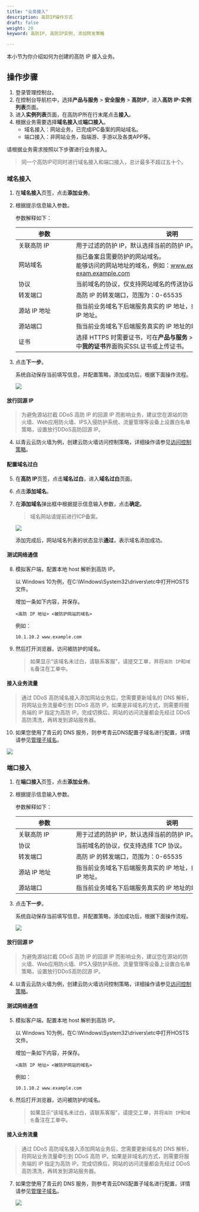 ```yaml
---
title: "业务接入"
description: 高防IP操作方式
draft: false
weight: 20
keyword: 高防IP, 高防IP实例, 添加转发策略

---
```


本小节为你介绍如何为创建的高防 IP 接入业务。

## 操作步骤

1. 登录管理控制台。
2. 在控制台导航栏中，选择**产品与服务** > **安全服务** > **高防IP**，进入**高防 IP-实例列表**页面。
3. 进入**实例列表**页面，在高防IP所在行末尾点击**接入**。
4. 根据业务需要选择**域名接入**或**端口接入**。
   - 域名接入：网站业务，已完成IPC备案的网站域名。
   - 端口接入：非网站业务，指端游、手游以及各类APP等。

请根据业务需求按照以下步骤进行业务接入。

> 同一个高防IP可同时进行域名接入和端口接入，总计最多不超过五十个。

### 域名接入

1. 在**域名接入**页签，点击**添加业务**。

2. 根据提示信息输入参数。

   参数解释如下：

   | <span style="display:inline-block;width:140px">参数</span> | <span style="display:inline-block;width:520px">说明</span>   |
   | ---------------------------------------------------------- | ------------------------------------------------------------ |
   | 关联高防 IP                                                | 用于过滤的防护 IP，默认选择当前的防护 IP。                   |
   | 网站域名                                                   | 指已备案且需要防护的网站域名。<br>能够访问的网站地址的域名，例如：www.example.com，exam.example.com |
   | 协议                                                       | 当前域名的协议，仅支持网站域名的传送协议 HTTP 和 HTTPS 两种。 |
   | 转发端口                                                   | 高防 IP 的转发端口，范围为：0-65535                          |
   | 源站 IP 地址                                               | 指当前业务域名下后端服务真实的 IP 地址，或者选择用户创建的云服务器 IP 地址。 |
   | 源站端口                                                   | 指当前业务域名下后端服务真实的 IP 地址的端口，范围为：20~65535 |
   | 证书                                                       | 选择 HTTPS 时需要证书，可在**产品与服务** > **域名与网站** > **SSL证书服务**中**我的证书**界面购买SSL证书或上传证书。 |

3. 点击**下一步**。

   系统自动保存当前填写信息，并配置策略，添加成功后，根据下面操作流程。

   ![](../../_images/04.png)


#### 放行回源 IP

> 为避免源站拦截 DDoS 高防 IP 的回源 IP 而影响业务，建议您在源站的防火墙、Web应用防火墙、IPS入侵防护系统、流量管理等设备上设置白名单策略，设置放行DDoS高防回源 IP。

4. 以青云云防火墙为例，创建云防火墙访问控制策略，详细操作请参见[访问控制策略](/security/firewall/manual/cfw/)。

#### 配置域名过白

5. 在**高防 IP**页签，点击**域名过白**，进入**域名过白**页面。
6. 点击**添加域名**。

7. 在**添加域名**弹出框中根据提示信息输入参数，点击**确定**。

   > 域名网站请提前进行ICP备案。

   ![](../../_images/05.png)

   添加完成后，网站域名列表的状态显示**通过**，表示域名添加成功。

#### 测试网络通信

8. 模拟客户端，配置本地 host 解析到高防 IP。

   以 Windows 10为例，在C:\Windows\System32\drivers\etc中打开HOSTS文件。

   增加一条如下内容，并保存。

   ```
   <高防 IP 地址> <被防护网站的域名>
   ```

   例如：

   ```
   10.1.10.2 www.example.com
   ```

9. 然后打开浏览器，访问被防护的域名。

   > 如果显示“该域名未过白，请联系客服”，请提交工单，并将`高防 IP`和`域名`备注在工单中。

#### 接入业务流量

> 通过 DDoS 高防域名接入添加网站业务后，您需要更新域名的 DNS 解析，将网站业务流量牵引到 DDoS 高防 IP。如果是非域名的方式，则需要将服务端的 IP 指定为高防 IP。完成切换后，网站的访问流量都会先经过 DDoS 高防清洗，再转发到源站服务器。

10. 如果您使用了青云的 DNS 服务，则参考青云DNS配置子域名进行配置，详情请参见[管理子域名](/site/dns/manual/dnsrecord/subzone/)。

![](../../_images/06.png)

### 端口接入

1. 在**端口接入**页签，点击**添加业务**。

2. 根据提示信息输入参数。

   参数解释如下：

   | <span style="display:inline-block;width:140px">参数</span> | <span style="display:inline-block;width:520px">说明</span>   |
   | ---------------------------------------------------------- | ------------------------------------------------------------ |
   | 关联高防 IP                                                | 用于过滤的防护 IP，默认选择当前的防护 IP。                   |
   | 协议                                                       | 当前域名的协议，仅支持选择 TCP 协议。                        |
   | 转发端口                                                   | 高防 IP 的转发端口，范围为：0-65535                          |
   | 源站 IP 地址                                               | 指当前业务域名下后端服务真实的 IP 地址，或者选择用户创建的云服务器 IP 地址。 |
   | 源站端口                                                   | 指当前业务域名下后端服务真实的 IP 地址的端口，范围为：20~65535 |

3. 点击**下一步**。

   系统自动保存当前填写信息，并配置策略，添加成功后，根据下面操作流程。

   ![](../../_images/07.png)


#### 放行回源 IP

> 为避免源站拦截 DDoS 高防 IP 的回源 IP 而影响业务，建议您在源站的防火墙、Web应用防火墙、IPS入侵防护系统、流量管理等设备上设置白名单策略，设置放行DDoS高防回源 IP。

4. 以青云云防火墙为例，创建云防火墙访问控制策略，详细操作请参见[访问控制策略](/security/firewall/manual/cfw/)。

#### 测试网络通信

5. 模拟客户端，配置本地 host 解析到高防 IP。

   以 Windows 10为例，在C:\Windows\System32\drivers\etc中打开HOSTS文件。

   增加一条如下内容，并保存。

   ```
   <高防 IP 地址> <被防护网站的域名>
   ```

   例如：

   ```
   10.1.10.2 www.example.com
   ```

6. 然后打开浏览器，访问被防护的域名。

   > 如果显示“该域名未过白，请联系客服”，请提交工单，并将`高防 IP`和`域名`备注在工单中。

#### 接入业务流量

> 通过 DDoS 高防域名接入添加网站业务后，您需要更新域名的 DNS 解析，将网站业务流量牵引到 DDoS 高防 IP。如果是非域名的方式，则需要将服务端的 IP 指定为高防 IP。完成切换后，网站的访问流量都会先经过 DDoS 高防清洗，再转发到源站服务器。

7. 如果您使用了青云的 DNS 服务，则参考青云DNS配置子域名进行配置，详情请参见[管理子域名](/site/dns/manual/dnsrecord/subzone/)。

   ![](../../_images/06.png)

